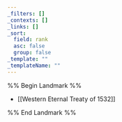 ```yaml
---
_filters: []
_contexts: []
_links: []
_sort:
  field: rank
  asc: false
  group: false
_template: ""
_templateName: ""
---
```

%% Begin Landmark %%
- [[Western Eternal Treaty of 1532]]

%% End Landmark %%
